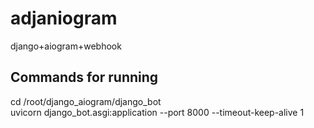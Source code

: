 # adjaniogram
django+aiogram+webhook

## Commands for running
cd /root/django_aiogram/django_bot \
uvicorn django_bot.asgi:application --port 8000 --timeout-keep-alive 1
